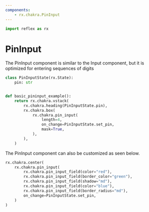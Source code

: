 ```yaml
---
components:
    - rx.chakra.PinInput
---
```


```python exec
import reflex as rx
```

# PinInput

The PinInput component is similar to the Input component, but it is optimized for entering sequences of digits

```python demo exec
class PinInputState(rx.State):
    pin: str


def basic_pininput_example():
    return rx.chakra.vstack(
        rx.chakra.heading(PinInputState.pin),
        rx.chakra.box(
            rx.chakra.pin_input(
                length=4,
                on_change=PinInputState.set_pin,
                mask=True,
            ),
        ),
    )
```

The PinInput component can also be customized as seen below.

```python demo
rx.chakra.center(
    rx.chakra.pin_input(
        rx.chakra.pin_input_field(color="red"),
        rx.chakra.pin_input_field(border_color="green"),
        rx.chakra.pin_input_field(shadow="md"),
        rx.chakra.pin_input_field(color="blue"),
        rx.chakra.pin_input_field(border_radius="md"),
        on_change=PinInputState.set_pin,
    )
)
```

